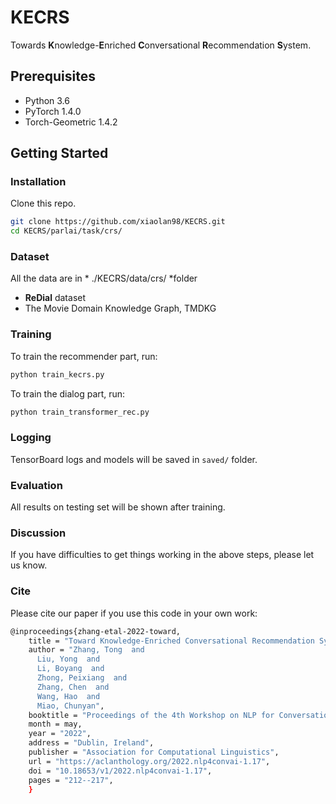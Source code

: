 # KECRS


Towards **K**nowledge-**E**nriched **C**onversational **R**ecommendation  **S**ystem.<br>

## Prerequisites
- Python 3.6
- PyTorch 1.4.0
- Torch-Geometric 1.4.2

## Getting Started

### Installation

Clone this repo.

```bash
git clone https://github.com/xiaolan98/KECRS.git
cd KECRS/parlai/task/crs/
```

### Dataset
All the data are in * ./KECRS/data/crs/ *folder
- **ReDial** dataset
- The Movie Domain Knowledge Graph, TMDKG

### Training

To train the recommender part, run:

```bash
python train_kecrs.py
```

To train the dialog part, run:

```bash
python train_transformer_rec.py
```

### Logging

TensorBoard logs and models will be saved in `saved/` folder.

### Evaluation

All results on testing set will be shown after training.

### Discussion

If you have difficulties to get things working in the above steps, please let us know.

### Cite
Please cite our paper if you use this code in your own work:
```bash
@inproceedings{zhang-etal-2022-toward,
    title = "Toward Knowledge-Enriched Conversational Recommendation Systems",
    author = "Zhang, Tong  and
      Liu, Yong  and
      Li, Boyang  and
      Zhong, Peixiang  and
      Zhang, Chen  and
      Wang, Hao  and
      Miao, Chunyan",
    booktitle = "Proceedings of the 4th Workshop on NLP for Conversational AI",
    month = may,
    year = "2022",
    address = "Dublin, Ireland",
    publisher = "Association for Computational Linguistics",
    url = "https://aclanthology.org/2022.nlp4convai-1.17",
    doi = "10.18653/v1/2022.nlp4convai-1.17",
    pages = "212--217",
    }

```
